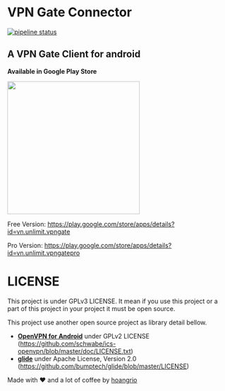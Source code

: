 # VPN Gate Connector
[![pipeline status](https://gitlab.com/hoangrio/vpngate-connector/badges/master/pipeline.svg)](https://gitlab.com/hoangrio/vpngate-connector/commits/master)

## A VPN Gate Client for android

**Available in Google Play Store**

<img src="https://play.google.com/intl/en_us/badges/static/images/badges/en_badge_web_generic.png" style="width: 300px;">


Free Version: https://play.google.com/store/apps/details?id=vn.unlimit.vpngate

Pro Version: https://play.google.com/store/apps/details?id=vn.unlimit.vpngatepro

# LICENSE

This project is under GPLv3 LICENSE. It mean if you use this project or a part of this project in your project it must be open source.

This project use another open source project as library detail bellow.
* [**OpenVPN for Android**](https://github.com/schwabe/ics-openvpn) under GPLv2 LICENSE (https://github.com/schwabe/ics-openvpn/blob/master/doc/LICENSE.txt)
* [**glide**](https://github.com/bumptech/glide) under Apache License, Version 2.0 (https://github.com/bumptech/glide/blob/master/LICENSE)

Made with ♥ and a lot of coffee by [hoangrio](https://github.com/hoang-rio)